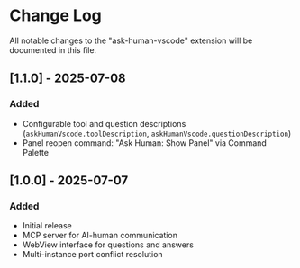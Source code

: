 # Change Log

All notable changes to the "ask-human-vscode" extension will be documented in this file.

## [1.1.0] - 2025-07-08

### Added

- Configurable tool and question descriptions (`askHumanVscode.toolDescription`, `askHumanVscode.questionDescription`)
- Panel reopen command: "Ask Human: Show Panel" via Command Palette

## [1.0.0] - 2025-07-07

### Added

- Initial release
- MCP server for AI-human communication
- WebView interface for questions and answers
- Multi-instance port conflict resolution
